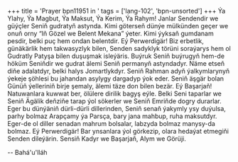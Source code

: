 +++
title = 'Prayer bpn11951 in '
tags = ['lang-102', 'bpn-unsorted']
+++
Ýa Ylahy, Ýa Magbut, Ýa Maksut, Ýa Kerim, Ýa Rahym!
    Janlar Sendendir we güýçler Seniň gudratyň astynda. Kimi göterseň dünýe mülkünden geçer we onuň orny “Iň Gözel we Belent Mekana” ýeter. Kimi ýyksaň gumdanam pesdir, belki puç hem ondan belentdir.
    Eý Perwerdigär! Biz erbetlik, günäkärlik hem takwasyzlyk bilen, Senden sadyklyk törüni soraýarys hem ol Gudratly Patyşa bilen duşuşmak isleýäris. Buýruk Seniň buýrugyň hem-de höküm Seniňdir we gudrat älemi Seniň permanyň astyndadyr. Näme etseň diňe adalatdyr, belki halys Jomartlykdyr.
    Seniň Rahman adyň ýalkymlarynyň ýekeje şöhlesi bu jahandan asylygy dargadyp ýok eder. Seniň äşgär bolan Günüň ýelleriniň birje şemaly, älemi täze don bilen bezär.
    Eý Başarjaň! Natuwanlara kuwwat ber, ölülere dirilik bagyş eýle. Belki Seni taparlar we Seniň Ägälik deňziňe tarap ýol sökerler we Seniň Emriňde dogry durarlar. Eger bu dünýäniň dürli-dürli dillerinden, Seniň senaň ýakymly ysy duýulsa, parhy bolmaz Arapçamy ýa Parsça, bary jana mahbup, ruha maksutdyr. Eger-de ol diller senadan mahrum bolsalar, labzyda bolmaz manysy-da bolmaz.
    Eý Perwerdigär! Bar ynsanlara ýol görkezip, olara hedaýat etmegiňi Senden dileýärin. Sensiň Kadyr we Başarjaň, Alym we Görüji.

-- Bahá'u'lláh
